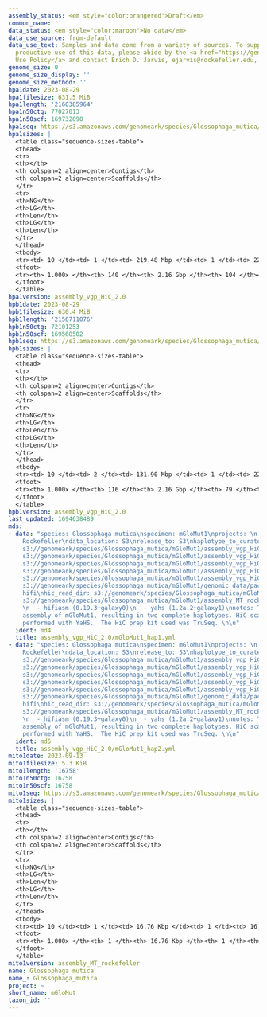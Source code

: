 ```yaml
---
assembly_status: <em style="color:orangered">Draft</em>
common_name: ''
data_status: <em style="color:maroon">No data</em>
data_use_source: from-default
data_use_text: Samples and data come from a variety of sources. To support fair and
  productive use of this data, please abide by the <a href="https://genome10k.soe.ucsc.edu/data-use-policies/">Data
  Use Policy</a> and contact Erich D. Jarvis, ejarvis@rockefeller.edu, with any questions.
genome_size: 0
genome_size_display: ''
genome_size_method: ''
hpa1date: 2023-08-29
hpa1filesize: 631.5 MiB
hpa1length: '2160385964'
hpa1n50ctg: 77027013
hpa1n50scf: 169732090
hpa1seq: https://s3.amazonaws.com/genomeark/species/Glossophaga_mutica/mGloMut1/assembly_vgp_HiC_2.0/mGloMut1.HiC.hap1.20230829.fasta.gz
hpa1sizes: |
  <table class="sequence-sizes-table">
  <thead>
  <tr>
  <th></th>
  <th colspan=2 align=center>Contigs</th>
  <th colspan=2 align=center>Scaffolds</th>
  </tr>
  <tr>
  <th>NG</th>
  <th>LG</th>
  <th>Len</th>
  <th>LG</th>
  <th>Len</th>
  </tr>
  </thead>
  <tbody>
  <tr><td> 10 </td><td> 1 </td><td> 219.48 Mbp </td><td> 1 </td><td> 224.30 Mbp </td></tr><tr><td> 20 </td><td> 3 </td><td> 167.70 Mbp </td><td> 2 </td><td> 223.83 Mbp </td></tr><tr><td> 30 </td><td> 4 </td><td> 143.34 Mbp </td><td> 3 </td><td> 219.48 Mbp </td></tr><tr><td> 40 </td><td> 6 </td><td> 89.28 Mbp </td><td> 4 </td><td> 213.30 Mbp </td></tr><tr style="background-color:#cccccc;"><td> 50 </td><td> 8 </td><td style="background-color:#88ff88;"> 77.03 Mbp </td><td> 6 </td><td style="background-color:#88ff88;"> 169.73 Mbp </td></tr><tr><td> 60 </td><td> 11 </td><td> 60.44 Mbp </td><td> 7 </td><td> 143.34 Mbp </td></tr><tr><td> 70 </td><td> 15 </td><td> 55.08 Mbp </td><td> 9 </td><td> 116.65 Mbp </td></tr><tr><td> 80 </td><td> 20 </td><td> 36.18 Mbp </td><td> 10 </td><td> 115.37 Mbp </td></tr><tr><td> 90 </td><td> 29 </td><td> 18.09 Mbp </td><td> 13 </td><td> 66.63 Mbp </td></tr><tr><td> 100 </td><td> 140 </td><td> 1.87 Kbp </td><td> 104 </td><td> 1.87 Kbp </td></tr></tbody>
  <tfoot>
  <tr><th> 1.000x </th><th> 140 </th><th> 2.16 Gbp </th><th> 104 </th><th> 2.16 Gbp </th></tr>
  </tfoot>
  </table>
hpa1version: assembly_vgp_HiC_2.0
hpb1date: 2023-08-29
hpb1filesize: 630.4 MiB
hpb1length: '2156711076'
hpb1n50ctg: 72101253
hpb1n50scf: 169568502
hpb1seq: https://s3.amazonaws.com/genomeark/species/Glossophaga_mutica/mGloMut1/assembly_vgp_HiC_2.0/mGloMut1.HiC.hap2.20230829.fasta.gz
hpb1sizes: |
  <table class="sequence-sizes-table">
  <thead>
  <tr>
  <th></th>
  <th colspan=2 align=center>Contigs</th>
  <th colspan=2 align=center>Scaffolds</th>
  </tr>
  <tr>
  <th>NG</th>
  <th>LG</th>
  <th>Len</th>
  <th>LG</th>
  <th>Len</th>
  </tr>
  </thead>
  <tbody>
  <tr><td> 10 </td><td> 2 </td><td> 131.90 Mbp </td><td> 1 </td><td> 227.85 Mbp </td></tr><tr><td> 20 </td><td> 3 </td><td> 124.33 Mbp </td><td> 2 </td><td> 222.90 Mbp </td></tr><tr><td> 30 </td><td> 5 </td><td> 106.71 Mbp </td><td> 3 </td><td> 217.72 Mbp </td></tr><tr><td> 40 </td><td> 7 </td><td> 102.56 Mbp </td><td> 4 </td><td> 213.11 Mbp </td></tr><tr style="background-color:#cccccc;"><td> 50 </td><td> 10 </td><td style="background-color:#88ff88;"> 72.10 Mbp </td><td> 6 </td><td style="background-color:#88ff88;"> 169.57 Mbp </td></tr><tr><td> 60 </td><td> 13 </td><td> 56.85 Mbp </td><td> 7 </td><td> 143.03 Mbp </td></tr><tr><td> 70 </td><td> 18 </td><td> 46.98 Mbp </td><td> 9 </td><td> 116.23 Mbp </td></tr><tr><td> 80 </td><td> 23 </td><td> 36.32 Mbp </td><td> 10 </td><td> 115.28 Mbp </td></tr><tr><td> 90 </td><td> 31 </td><td> 21.01 Mbp </td><td> 12 </td><td> 97.15 Mbp </td></tr><tr><td> 100 </td><td> 116 </td><td> 1.87 Kbp </td><td> 79 </td><td> 1.87 Kbp </td></tr></tbody>
  <tfoot>
  <tr><th> 1.000x </th><th> 116 </th><th> 2.16 Gbp </th><th> 79 </th><th> 2.16 Gbp </th></tr>
  </tfoot>
  </table>
hpb1version: assembly_vgp_HiC_2.0
last_updated: 1694638489
mds:
- data: "species: Glossophaga mutica\nspecimen: mGloMut1\nprojects: \n  - vgp\nassembled_by_group:
    Rockefeller\ndata_location: S3\nrelease_to: S3\nhaplotype_to_curate: hap1\nhap1:
    s3://genomeark/species/Glossophaga_mutica/mGloMut1/assembly_vgp_HiC_2.0/mGloMut1.HiC.hap1.20230829.fasta.gz\nhap2:
    s3://genomeark/species/Glossophaga_mutica/mGloMut1/assembly_vgp_HiC_2.0/mGloMut1.HiC.hap2.20230829.fasta.gz\npretext_hap1:
    s3://genomeark/species/Glossophaga_mutica/mGloMut1/assembly_vgp_HiC_2.0/evaluation/hap1/pretext/mGloMut1_hap1_s2.pretext\npretext_hap2:
    s3://genomeark/species/Glossophaga_mutica/mGloMut1/assembly_vgp_HiC_2.0/evaluation/hap2/pretext/mGloMut1_hap2_s2.pretext\nkmer_spectra_img:
    s3://genomeark/species/Glossophaga_mutica/mGloMut1/assembly_vgp_HiC_2.0/evaluation/merqury/mGloMut1_png/\npacbio_read_dir:
    s3://genomeark/species/Glossophaga_mutica/mGloMut1/genomic_data/pacbio_hifi/\npacbio_read_type:
    hifi\nhic_read_dir: s3://genomeark/species/Glossophaga_mutica/mGloMut1/genomic_data/arima/\nmito:
    s3://genomeark/species/Glossophaga_mutica/mGloMut1/assembly_MT_rockefeller/mGloMut1.MT.20230913.fasta.gz\npipeline:
    \n  - hifiasm (0.19.3+galaxy0)\n  - yahs (1.2a.2+galaxy1)\nnotes: This was a Hifiasm-HiC
    assembly of mGloMut1, resulting in two complete haplotypes. HiC scaffolding was
    performed with YaHS.  The HiC prep kit used was TruSeq. \n\n"
  ident: md4
  title: assembly_vgp_HiC_2.0/mGloMut1_hap1.yml
- data: "species: Glossophaga mutica\nspecimen: mGloMut1\nprojects: \n  - vgp\nassembled_by_group:
    Rockefeller\ndata_location: S3\nrelease_to: S3\nhaplotype_to_curate: hap2\nhap1:
    s3://genomeark/species/Glossophaga_mutica/mGloMut1/assembly_vgp_HiC_2.0/mGloMut1.HiC.hap1.20230829.fasta.gz\nhap2:
    s3://genomeark/species/Glossophaga_mutica/mGloMut1/assembly_vgp_HiC_2.0/mGloMut1.HiC.hap2.20230829.fasta.gz\npretext_hap1:
    s3://genomeark/species/Glossophaga_mutica/mGloMut1/assembly_vgp_HiC_2.0/evaluation/hap1/pretext/mGloMut1_hap1_s2.pretext\npretext_hap2:
    s3://genomeark/species/Glossophaga_mutica/mGloMut1/assembly_vgp_HiC_2.0/evaluation/hap2/pretext/mGloMut1_hap2_s2.pretext\nkmer_spectra_img:
    s3://genomeark/species/Glossophaga_mutica/mGloMut1/assembly_vgp_HiC_2.0/evaluation/merqury/mGloMut1_png/\npacbio_read_dir:
    s3://genomeark/species/Glossophaga_mutica/mGloMut1/genomic_data/pacbio_hifi/\npacbio_read_type:
    hifi\nhic_read_dir: s3://genomeark/species/Glossophaga_mutica/mGloMut1/genomic_data/arima/\nmito:
    s3://genomeark/species/Glossophaga_mutica/mGloMut1/assembly_MT_rockefeller/mGloMut1.MT.20230913.fasta.gz\npipeline:
    \n  - hifiasm (0.19.3+galaxy0)\n  - yahs (1.2a.2+galaxy1)\nnotes: This was a Hifiasm-HiC
    assembly of mGloMut1, resulting in two complete haplotypes. HiC scaffolding was
    performed with YaHS.  The HiC prep kit used was TruSeq. \n\n"
  ident: md5
  title: assembly_vgp_HiC_2.0/mGloMut1_hap2.yml
mito1date: 2023-09-13
mito1filesize: 5.3 KiB
mito1length: '16758'
mito1n50ctg: 16758
mito1n50scf: 16758
mito1seq: https://s3.amazonaws.com/genomeark/species/Glossophaga_mutica/mGloMut1/assembly_MT_rockefeller/mGloMut1.MT.20230913.fasta.gz
mito1sizes: |
  <table class="sequence-sizes-table">
  <thead>
  <tr>
  <th></th>
  <th colspan=2 align=center>Contigs</th>
  <th colspan=2 align=center>Scaffolds</th>
  </tr>
  <tr>
  <th>NG</th>
  <th>LG</th>
  <th>Len</th>
  <th>LG</th>
  <th>Len</th>
  </tr>
  </thead>
  <tbody>
  <tr><td> 10 </td><td> 1 </td><td> 16.76 Kbp </td><td> 1 </td><td> 16.76 Kbp </td></tr><tr><td> 20 </td><td> 1 </td><td> 16.76 Kbp </td><td> 1 </td><td> 16.76 Kbp </td></tr><tr><td> 30 </td><td> 1 </td><td> 16.76 Kbp </td><td> 1 </td><td> 16.76 Kbp </td></tr><tr><td> 40 </td><td> 1 </td><td> 16.76 Kbp </td><td> 1 </td><td> 16.76 Kbp </td></tr><tr style="background-color:#cccccc;"><td> 50 </td><td> 1 </td><td style="background-color:#ff8888;"> 16.76 Kbp </td><td> 1 </td><td style="background-color:#ff8888;"> 16.76 Kbp </td></tr><tr><td> 60 </td><td> 1 </td><td> 16.76 Kbp </td><td> 1 </td><td> 16.76 Kbp </td></tr><tr><td> 70 </td><td> 1 </td><td> 16.76 Kbp </td><td> 1 </td><td> 16.76 Kbp </td></tr><tr><td> 80 </td><td> 1 </td><td> 16.76 Kbp </td><td> 1 </td><td> 16.76 Kbp </td></tr><tr><td> 90 </td><td> 1 </td><td> 16.76 Kbp </td><td> 1 </td><td> 16.76 Kbp </td></tr><tr><td> 100 </td><td> 1 </td><td> 16.76 Kbp </td><td> 1 </td><td> 16.76 Kbp </td></tr></tbody>
  <tfoot>
  <tr><th> 1.000x </th><th> 1 </th><th> 16.76 Kbp </th><th> 1 </th><th> 16.76 Kbp </th></tr>
  </tfoot>
  </table>
mito1version: assembly_MT_rockefeller
name: Glossophaga mutica
name_: Glossophaga_mutica
project: ~
short_name: mGloMut
taxon_id: ''
---
```


